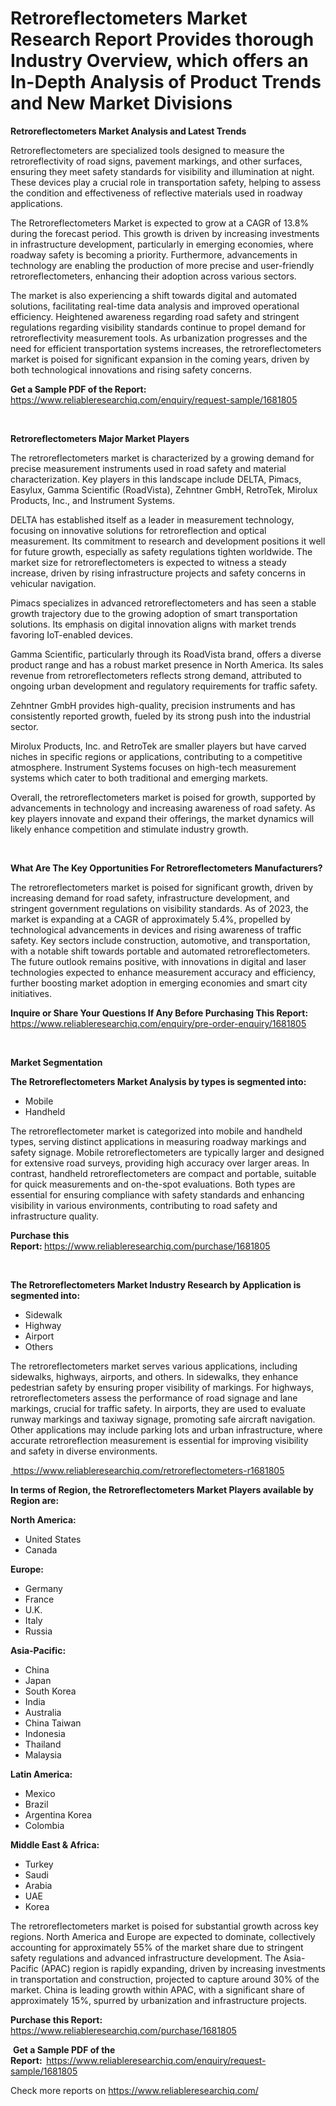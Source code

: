 <p><h1>Retroreflectometers Market Research Report Provides thorough Industry Overview, which offers an In-Depth Analysis of Product Trends and New Market Divisions</h1></p><p><strong>Retroreflectometers Market Analysis and Latest Trends</strong></p>
<p><p>Retroreflectometers are specialized tools designed to measure the retroreflectivity of road signs, pavement markings, and other surfaces, ensuring they meet safety standards for visibility and illumination at night. These devices play a crucial role in transportation safety, helping to assess the condition and effectiveness of reflective materials used in roadway applications.</p><p>The Retroreflectometers Market is expected to grow at a CAGR of 13.8% during the forecast period. This growth is driven by increasing investments in infrastructure development, particularly in emerging economies, where roadway safety is becoming a priority. Furthermore, advancements in technology are enabling the production of more precise and user-friendly retroreflectometers, enhancing their adoption across various sectors.</p><p>The market is also experiencing a shift towards digital and automated solutions, facilitating real-time data analysis and improved operational efficiency. Heightened awareness regarding road safety and stringent regulations regarding visibility standards continue to propel demand for retroreflectivity measurement tools. As urbanization progresses and the need for efficient transportation systems increases, the retroreflectometers market is poised for significant expansion in the coming years, driven by both technological innovations and rising safety concerns.</p></p>
<p><strong>Get a Sample PDF of the Report:&nbsp;</strong> <a href="https://www.reliableresearchiq.com/enquiry/request-sample/1681805?utm_campaign=2282&utm_medium=2&utm_source=Github&utm_content=ia&utm_term=24032025&utm_id=retroreflectometers">https://www.reliableresearchiq.com/enquiry/request-sample/1681805</a></p>
<p>&nbsp;</p>
<p><strong>Retroreflectometers Major Market Players</strong></p>
<p><p>The retroreflectometers market is characterized by a growing demand for precise measurement instruments used in road safety and material characterization. Key players in this landscape include DELTA, Pimacs, Easylux, Gamma Scientific (RoadVista), Zehntner GmbH, RetroTek, Mirolux Products, Inc., and Instrument Systems. </p><p>DELTA has established itself as a leader in measurement technology, focusing on innovative solutions for retroreflection and optical measurement. Its commitment to research and development positions it well for future growth, especially as safety regulations tighten worldwide. The market size for retroreflectometers is expected to witness a steady increase, driven by rising infrastructure projects and safety concerns in vehicular navigation.</p><p>Pimacs specializes in advanced retroreflectometers and has seen a stable growth trajectory due to the growing adoption of smart transportation solutions. Its emphasis on digital innovation aligns with market trends favoring IoT-enabled devices.</p><p>Gamma Scientific, particularly through its RoadVista brand, offers a diverse product range and has a robust market presence in North America. Its sales revenue from retroreflectometers reflects strong demand, attributed to ongoing urban development and regulatory requirements for traffic safety.</p><p>Zehntner GmbH provides high-quality, precision instruments and has consistently reported growth, fueled by its strong push into the industrial sector. </p><p>Mirolux Products, Inc. and RetroTek are smaller players but have carved niches in specific regions or applications, contributing to a competitive atmosphere. Instrument Systems focuses on high-tech measurement systems which cater to both traditional and emerging markets.</p><p>Overall, the retroreflectometers market is poised for growth, supported by advancements in technology and increasing awareness of road safety. As key players innovate and expand their offerings, the market dynamics will likely enhance competition and stimulate industry growth.</p></p>
<p>&nbsp;</p>
<p><strong>What Are The Key Opportunities For Retroreflectometers Manufacturers?</strong></p>
<p><p>The retroreflectometers market is poised for significant growth, driven by increasing demand for road safety, infrastructure development, and stringent government regulations on visibility standards. As of 2023, the market is expanding at a CAGR of approximately 5.4%, propelled by technological advancements in devices and rising awareness of traffic safety. Key sectors include construction, automotive, and transportation, with a notable shift towards portable and automated retroreflectometers. The future outlook remains positive, with innovations in digital and laser technologies expected to enhance measurement accuracy and efficiency, further boosting market adoption in emerging economies and smart city initiatives.</p></p>
<p><strong>Inquire or Share Your Questions If Any Before Purchasing This Report:</strong> <a href="https://www.reliableresearchiq.com/enquiry/pre-order-enquiry/1681805?utm_campaign=2282&utm_medium=2&utm_source=Github&utm_content=ia&utm_term=24032025&utm_id=retroreflectometers">https://www.reliableresearchiq.com/enquiry/pre-order-enquiry/1681805</a></p>
<p>&nbsp;</p>
<p><strong>Market Segmentation</strong></p>
<p><strong>The Retroreflectometers Market Analysis by types is segmented into:</strong></p>
<p><ul><li>Mobile</li><li>Handheld</li></ul></p>
<p><p>The retroreflectometer market is categorized into mobile and handheld types, serving distinct applications in measuring roadway markings and safety signage. Mobile retroreflectometers are typically larger and designed for extensive road surveys, providing high accuracy over larger areas. In contrast, handheld retroreflectometers are compact and portable, suitable for quick measurements and on-the-spot evaluations. Both types are essential for ensuring compliance with safety standards and enhancing visibility in various environments, contributing to road safety and infrastructure quality.</p></p>
<p><strong>Purchase this Report:&nbsp;</strong><a href="https://www.reliableresearchiq.com/purchase/1681805?utm_campaign=2282&utm_medium=2&utm_source=Github&utm_content=ia&utm_term=24032025&utm_id=retroreflectometers">https://www.reliableresearchiq.com/purchase/1681805</a></p>
<p>&nbsp;</p>
<p><strong>The Retroreflectometers Market Industry Research by Application is segmented into:</strong></p>
<p><ul><li>Sidewalk</li><li>Highway</li><li>Airport</li><li>Others</li></ul></p>
<p><p>The retroreflectometers market serves various applications, including sidewalks, highways, airports, and others. In sidewalks, they enhance pedestrian safety by ensuring proper visibility of markings. For highways, retroreflectometers assess the performance of road signage and lane markings, crucial for traffic safety. In airports, they are used to evaluate runway markings and taxiway signage, promoting safe aircraft navigation. Other applications may include parking lots and urban infrastructure, where accurate retroreflection measurement is essential for improving visibility and safety in diverse environments.</p></p>
<p><a href="https://www.reliableresearchiq.com/retroreflectometers-r1681805?utm_campaign=2282&utm_medium=2&utm_source=Github&utm_content=ia&utm_term=24032025&utm_id=retroreflectometers">&nbsp;https://www.reliableresearchiq.com/retroreflectometers-r1681805</a></p>
<p><strong>In terms of Region, the Retroreflectometers Market Players available by Region are:</strong></p>
<p>
    <p> <strong> North America: </strong>
        <ul>
            <li>United States</li>
            <li>Canada</li>
        </ul>
        </p> 
    <p> <strong> Europe: </strong>
        <ul>
            <li>Germany</li>
            <li>France</li>
            <li>U.K.</li>
            <li>Italy</li>
            <li>Russia</li>
        </ul>
        </p> 
    <p> <strong> Asia-Pacific: </strong>
        <ul>
            <li>China</li>
            <li>Japan</li>
            <li>South Korea</li>
            <li>India</li>
            <li>Australia</li>
            <li>China Taiwan</li>
            <li>Indonesia</li>
            <li>Thailand</li>
            <li>Malaysia</li>
        </ul>
        </p> 
    <p> <strong> Latin America: </strong>
        <ul>
            <li>Mexico</li>
            <li>Brazil</li>
            <li>Argentina Korea</li>
            <li>Colombia</li>
        </ul>
        </p> 
    <p> <strong> Middle East & Africa: </strong>
        <ul>
            <li>Turkey</li>
            <li>Saudi</li>
            <li>Arabia</li>
            <li>UAE</li>
            <li>Korea</li>
        </ul>
    </p>
    </p>
<p><p>The retroreflectometers market is poised for substantial growth across key regions. North America and Europe are expected to dominate, collectively accounting for approximately 55% of the market share due to stringent safety regulations and advanced infrastructure development. The Asia-Pacific (APAC) region is rapidly expanding, driven by increasing investments in transportation and construction, projected to capture around 30% of the market. China is leading growth within APAC, with a significant share of approximately 15%, spurred by urbanization and infrastructure projects.</p></p>
<p><strong>Purchase this Report: </strong><a href="https://www.reliableresearchiq.com/purchase/1681805?utm_campaign=2282&utm_medium=2&utm_source=Github&utm_content=ia&utm_term=24032025&utm_id=retroreflectometers">https://www.reliableresearchiq.com/purchase/1681805</a></p>
<p>&nbsp;<strong>Get a Sample PDF of the Report:&nbsp;&nbsp;</strong><a href="https://www.reliableresearchiq.com/enquiry/request-sample/1681805?utm_campaign=2282&utm_medium=2&utm_source=Github&utm_content=ia&utm_term=24032025&utm_id=retroreflectometers">https://www.reliableresearchiq.com/enquiry/request-sample/1681805</a></p>
<p><strong></strong></p>
<p>Check more reports on <a href="https://www.reliableresearchiq.com/?utm_campaign=2282&utm_medium=2&utm_source=Github&utm_content=ia&utm_term=24032025&utm_id=retroreflectometers">https://www.reliableresearchiq.com/</a></p>